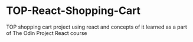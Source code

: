 # TOP-React-Shopping-Cart
TOP shopping cart project using react and concepts of it learned as a part of The Odin Project React course
